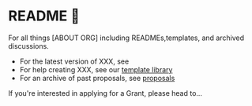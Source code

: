 # README 🌱

For all things [ABOUT ORG] including READMEs,templates, and archived discussions. 

* For the latest version of XXX, see 
* For help creating XXX, see our [template library](/templates/)
* For an archive of past proposals, see [proposals](/proposals/)

If you're interested in applying for a Grant, please head to...

